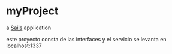 # myProject

a [Sails](http://sailsjs.org) application


este proyecto consta de las interfaces y el servicio se levanta en localhost:1337
